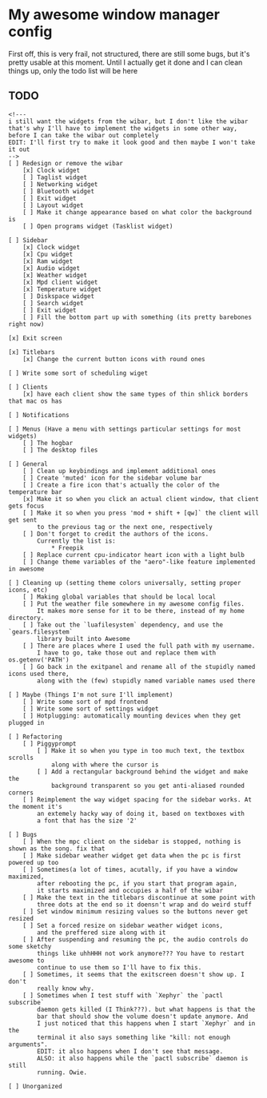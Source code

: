 # My awesome window manager config

First off, this is very frail, not structured, there are still some bugs,
but it's pretty usable at this moment.
Until I actually get it done and I can clean things up, only the todo list
will be here

## TODO
    <!--- 
    i still want the widgets from the wibar, but I don't like the wibar
    that's why I'll have to implement the widgets in some other way,
    before I can take the wibar out completely
    EDIT: I'll first try to make it look good and then maybe I won't take it out
    -->
    [ ] Redesign or remove the wibar
        [x] Clock widget
        [ ] Taglist widget
        [ ] Networking widget
        [ ] Bluetooth widget
        [ ] Exit widget
        [ ] Layout widget
        [ ] Make it change appearance based on what color the background is
        [ ] Open programs widget (Tasklist widget)

    [ ] Sidebar
        [x] Clock widget
        [x] Cpu widget
        [x] Ram widget
        [x] Audio widget
        [x] Weather widget
        [x] Mpd client widget
        [x] Temperature widget
        [ ] Diskspace widget
        [ ] Search widget
        [ ] Exit widget
        [ ] Fill the bottom part up with something (its pretty barebones right now)

    [x] Exit screen

    [x] Titlebars
        [x] Change the current button icons with round ones

    [ ] Write some sort of scheduling wiget

    [ ] Clients
        [x] have each client show the same types of thin shlick borders that mac os has

    [ ] Notifications

    [ ] Menus (Have a menu with settings particular settings for most widgets)
        [ ] The hogbar
        [ ] The desktop files

    [ ] General
        [ ] Clean up keybindings and implement additional ones
        [ ] Create 'muted' icon for the sidebar volume bar 
        [ ] Create a fire icon that's actually the color of the temperature bar
        [x] Make it so when you click an actual client window, that client gets focus
        [ ] Make it so when you press 'mod + shift + [qw]` the client will get sent
            to the previous tag or the next one, respectively
        [ ] Don't forget to credit the authors of the icons.
            Currently the list is:
                * Freepik
        [ ] Replace current cpu-indicator heart icon with a light bulb
        [ ] Change theme variables of the "aero"-like feature implemented in awesome

    [ ] Cleaning up (setting theme colors universally, setting proper icons, etc)
        [ ] Making global variables that should be local local
        [ ] Put the weather file somewhere in my awesome config files.
            It makes more sense for it to be there, instead of my home directory.
        [ ] Take out the `luafilesystem` dependency, and use the `gears.filesystem`
            library built into Awesome
        [ ] There are places where I used the full path with my username.
            I have to go, take those out and replace them with os.getenv('PATH')
        [ ] Go back in the exitpanel and rename all of the stupidly named icons used there,
            along with the (few) stupidly named variable names used there

    [ ] Maybe (Things I'm not sure I'll implement)
        [ ] Write some sort of mpd frontend
        [ ] Write some sort of settings widget
        [ ] Hotplugging: automatically mounting devices when they get plugged in

    [ ] Refactoring
        [ ] Piggyprompt
            [ ] Make it so when you type in too much text, the textbox scrolls
                along with where the cursor is
            [ ] Add a rectangular background behind the widget and make the
                background transparent so you get anti-aliased rounded corners
        [ ] Reimplement the way widget spacing for the sidebar works. At the moment it's
            an extemely hacky way of doing it, based on textboxes with
            a font that has the size '2'

    [ ] Bugs
        [ ] When the mpc client on the sidebar is stopped, nothing is shown as the song. fix that
        [ ] Make sidebar weather widget get data when the pc is first powered up too
        [ ] Sometimes(a lot of times, acutally, if you have a window maximized,
            after rebooting the pc, if you start that program again, 
            it starts maximized and occupies a half of the wibar
        [ ] Make the text in the titlebars discontinue at some point with 
            three dots at the end so it doensn't wrap and do weird stuff
        [ ] Set window minimum resizing values so the buttons never get resized
        [ ] Set a forced resize on sidebar weather widget icons, 
            and the preffered size along with it
        [ ] After suspending and resuming the pc, the audio controls do some sketchy
            things like uhhHHH not work anymore??? You have to restart awesome to
            continue to use them so I'll have to fix this.
        [ ] Sometimes, it seems that the exitscreen doesn't show up. I don't
            really know why.
        [ ] Sometimes when I test stuff with `Xephyr` the `pactl subscribe`
            daemon gets killed (I Think???). but what happens is that the
            bar that should show the volume doesn't update anymore. And
            I just noticed that this happens when I start `Xephyr` and in the
            terminal it also says something like "kill: not enough arguments".
            EDIT: it also happens when I don't see that message.
            ALSO: it also happens while the `pactl subscribe` daemon is still 
            running. Owie.

    [ ] Unorganized

